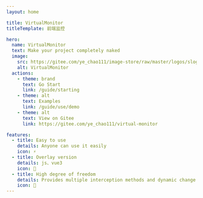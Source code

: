 ```yaml
---
layout: home

title: VirtualMonitor
titleTemplate: 前端监控

hero:
  name: VirtualMonitor
  text: Make your project completely naked
  image:
    src: https://gitee.com/ye_chao111/image-store/raw/master/logos/slogin.svg
    alt: VirtualMonitor
  actions:
    - theme: brand
      text: Go Start
      link: /guide/starting
    - theme: alt
      text: Examples
      link: /guide/use/demo
    - theme: alt
      text: View on Gitee
      link: https://gitee.com/ye_chao111/virtual-monitor

features:
  - title: Easy to use
    details: Anyone can use it easily
    icon: ⚡
  - title: Overlay version
    details: js、vue3
    icon: 🎈
  - title: High degree of freedom
    details: Provides multiple interception methods and dynamic change of configuration items
    icon: 🍕
---
```

